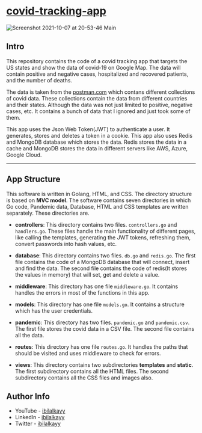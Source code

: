 # [covid-tracking-app](https://covid-tracking-apps.herokuapp.com)

![Screenshot 2021-10-07 at 20-53-46 Main](https://user-images.githubusercontent.com/64713734/136428321-5ec128d6-39b2-4fb4-afe5-e30863f637d6.png)

## Intro

This repository contains the code of a covid tracking app that targets the US states and show the data of covid-19 on Google Map. The data will contain positive and negative cases, hospitalized and recovered patients, and the number of deaths.

The data is taken from the [postman.com](https://www.postman.com/) which contans different collections of covid data. These collections contain the data from different countries and their states. Although the data was not just limited to positive, negative cases, etc. It contains a bunch of data that I ignored and just took some of them. 

This app uses the Json Web Token(JWT) to authenticate a user. It generates, stores and deletes a token in a cookie. This app also uses Redis and MongoDB database which stores the data. Redis stores the data in a cache and MongoDB stores the data in different servers like AWS, Azure, Google Cloud.

---

## App Structure

This software is written in Golang, HTML, and CSS. The directory structure is based on **MVC model**. The software contains seven directories in which Go code, Pandemic data, Database, HTML and CSS templates are written separately. These directories are.

- **controllers**: This directory contains two files. `controllers.go` and `handlers.go`. These files handle the main functionality of different pages, like calling the templates, generating the JWT tokens, refreshing them, convert passwords into hash values, etc.
    
- **database**: This directory contains two files. `db.go` and `redis.go`. The first file contains the code of a MongoDB database that will connect, insert and find the data. The second file contains the code of redis(It stores the values in memory) that will set, get and delete a value.
    
- **middleware**: This directory has one file `middleware.go`. It contains handles the errors in most of the functions in this app.
   
- **models**: This directory has one file `models.go`. It contains a structure which has the user credentials.

- **pandemic**: This directory has two files. `pandemic.go` and `pandemic.csv`. The first file stores the covid data in a CSV file. The second file contains all the data.

- **routes**: This directory has one file `routes.go`. It handles the paths that should be visited and uses middleware to check for errors.

- **views**: This directory contains two subdirectories **templates** and **static**. The first subdirectory contains all the HTML files. The second subdirectory contains all the CSS files and images also. 

## Author Info

- YouTube - [ibilalkayy](https://www.youtube.com/channel/UCBLTfRg0Rgm4FtXkvql7DRQ)
- LinkedIn - [ibilalkayy](https://www.linkedin.com/in/ibilalkayy/)
- Twitter - [ibilalkayy](https://twitter.com/ibilalkayy)
